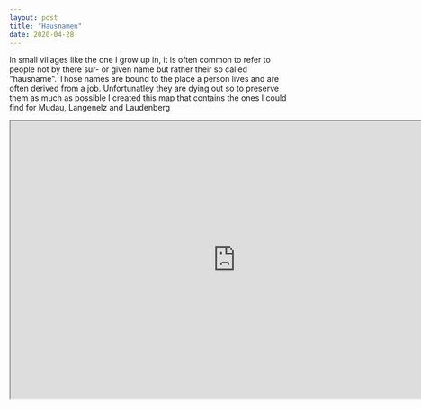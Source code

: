 ```yaml
---
layout: post
title: "Hausnamen"
date: 2020-04-28
---
```



In small villages like the one I grow up in, it is often common to refer to people not by there sur- or given name but rather their so called "hausname". Those names are bound to the place a person lives and are often derived from a job. Unfortunatley they are dying out so to preserve them as much as possible I created this map that contains the ones I could find for Mudau, Langenelz and Laudenberg


<iframe src="https://www.google.com/maps/d/embed?mid=1witWPze5PWBg_l37o1TfOymWuv_S6js8" width="800" height="494"></iframe>

